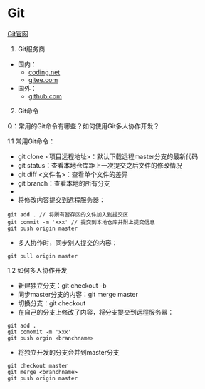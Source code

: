 # Git

[Git官网](https://git-scm.com/)

1. Git服务商
- 国内：
  - [coding.net](https://coding.net/)
  - [gitee.com](https://gitee.com/)
- 国外：
  - [github.com](https://github.com/)

2. Git命令

Q：常用的Git命令有哪些？如何使用Git多人协作开发？

1.1 常用Git命令：
- git clone <项目远程地址>：默认下载远程master分支的最新代码
- git status：查看本地仓库距上一次提交之后文件的修改情况
- git diff <文件名>：查看单个文件的差异
- git branch：查看本地的所有分支
- 
- 将修改内容提交到远程服务器：
```shell
git add . // 将所有暂存区的文件加入到提交区
git commit -m 'xxx' // 提交到本地仓库并附上提交信息
git push origin master
```
- 多人协作时，同步别人提交的内容：
```shell
git pull origin master
```

1.2 如何多人协作开发
- 新建独立分支：git checkout -b <branchname>
- 同步master分支的内容：git merge master
- 切换分支：git checkout <branchname>
- 在自己的分支上修改了内容，将分支提交到远程服务器：
```shell
git add .
git comomit -m 'xxx'
git push orgin <branchname>
```
- 将独立开发的分支合并到master分支
```shell
git checkout master
git merge <branchname>
git push origin master
```
